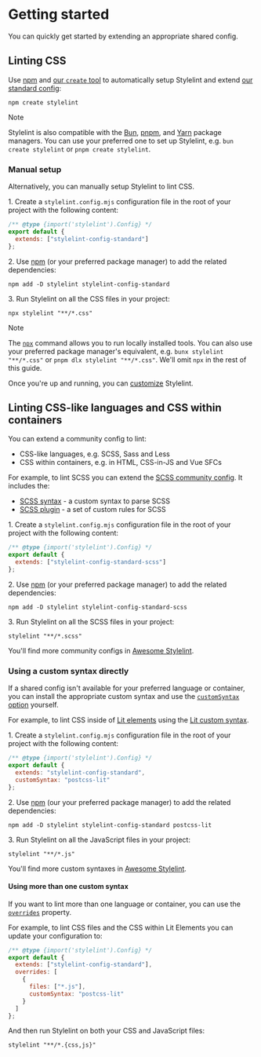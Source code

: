 # Getting started

You can quickly get started by extending an appropriate shared config.

## Linting CSS

Use [npm](https://docs.npmjs.com/about-npm/) and [our `create` tool](https://www.npmjs.com/package/create-stylelint) to automatically setup Stylelint and extend [our standard config](https://www.npmjs.com/package/stylelint-config-standard):

```shell
npm create stylelint
```

> [!NOTE]
> Stylelint is also compatible with the [Bun](https://bun.sh/package-manager), [pnpm](https://pnpm.io/), and [Yarn](https://yarnpkg.com/) package managers. You can use your preferred one to set up Stylelint, e.g. `bun create stylelint` or `pnpm create stylelint`.

### Manual setup

Alternatively, you can manually setup Stylelint to lint CSS.

1\. Create a `stylelint.config.mjs` configuration file in the root of your project with the following content:

```js
/** @type {import('stylelint').Config} */
export default {
  extends: ["stylelint-config-standard"]
};
```

2\. Use [npm](https://docs.npmjs.com/about-npm/) (or your preferred package manager) to add the related dependencies:

```shell
npm add -D stylelint stylelint-config-standard
```

3\. Run Stylelint on all the CSS files in your project:

```shell
npx stylelint "**/*.css"
```

> [!NOTE]
> The [`npx`](https://docs.npmjs.com/cli/commands/npx) command allows you to run locally installed tools.
> You can also use your preferred package manager's equivalent, e.g. `bunx stylelint "**/*.css"` or `pnpm dlx stylelint "**/*.css"`.
> We'll omit `npx` in the rest of this guide.

Once you're up and running, you can [customize](./customize.md) Stylelint.

## Linting CSS-like languages and CSS within containers

You can extend a community config to lint:

- CSS-like languages, e.g. SCSS, Sass and Less
- CSS within containers, e.g. in HTML, CSS-in-JS and Vue SFCs

For example, to lint SCSS you can extend the [SCSS community config](https://www.npmjs.com/package/stylelint-config-standard-scss). It includes the:

- [SCSS syntax](https://www.npmjs.com/package/postcss-scss) - a custom syntax to parse SCSS
- [SCSS plugin](https://www.npmjs.com/package/stylelint-scss) - a set of custom rules for SCSS

1\. Create a `stylelint.config.mjs` configuration file in the root of your project with the following content:

```js
/** @type {import('stylelint').Config} */
export default {
  extends: ["stylelint-config-standard-scss"]
};
```

2\. Use [npm](https://docs.npmjs.com/about-npm/) (or your preferred package manager) to add the related dependencies:

```shell
npm add -D stylelint stylelint-config-standard-scss
```

3\. Run Stylelint on all the SCSS files in your project:

```shell
stylelint "**/*.scss"
```

You'll find more community configs in [Awesome Stylelint](https://github.com/stylelint/awesome-stylelint#readme).

### Using a custom syntax directly

If a shared config isn't available for your preferred language or container, you can install the appropriate custom syntax and use the [`customSyntax` option](../user-guide/options.md#customsyntax) yourself.

For example, to lint CSS inside of [Lit elements](https://lit.dev/) using the [Lit custom syntax](https://www.npmjs.com/package/postcss-lit).

1\. Create a `stylelint.config.mjs` configuration file in the root of your project with the following content:

```js
/** @type {import('stylelint').Config} */
export default {
  extends: "stylelint-config-standard",
  customSyntax: "postcss-lit"
};
```

2\. Use [npm](https://docs.npmjs.com/about-npm/) (our your preferred package manager) to add the related dependencies:

```shell
npm add -D stylelint stylelint-config-standard postcss-lit
```

3\. Run Stylelint on all the JavaScript files in your project:

```shell
stylelint "**/*.js"
```

You'll find more custom syntaxes in [Awesome Stylelint](https://github.com/stylelint/awesome-stylelint#custom-syntaxes).

#### Using more than one custom syntax

If you want to lint more than one language or container, you can use the [`overrides`](configure.md#overrides) property.

For example, to lint CSS files and the CSS within Lit Elements you can update your configuration to:

```js
/** @type {import('stylelint').Config} */
export default {
  extends: ["stylelint-config-standard"],
  overrides: [
    {
      files: ["*.js"],
      customSyntax: "postcss-lit"
    }
  ]
};
```

And then run Stylelint on both your CSS and JavaScript files:

```shell
stylelint "**/*.{css,js}"
```

